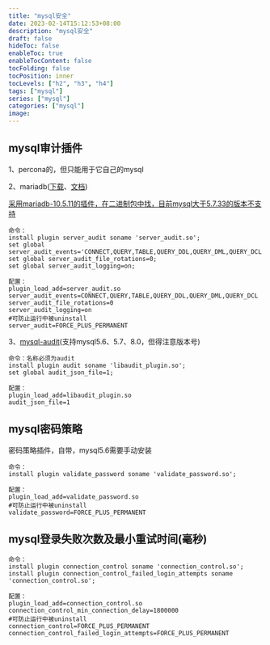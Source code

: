 ```yaml
---
title: "mysql安全"
date: 2023-02-14T15:12:53+08:00
description: "mysql安全"
draft: false
hideToc: false
enableToc: true
enableTocContent: false
tocFolding: false
tocPosition: inner
tocLevels: ["h2", "h3", "h4"]
tags: ["mysql"]
series: ["mysql"]
categories: ["mysql"]
image:
---
```

## mysql审计插件

1、percona的，但只能用于它自己的mysql

2、mariadb\([下载](https://downloads.mariadb.org/mariadb/+releases/)、[文档](https://mariadb.com/kb/en/mariadb-audit-plugin-log-settings/)\)

[采用mariadb-10.5.11的插件，在二进制包中找，目前mysql大于5.7.33的版本不支持](https://jira.mariadb.org/browse/MDEV-25498)

```
命令：
install plugin server_audit soname 'server_audit.so';
set global server_audit_events='CONNECT,QUERY,TABLE,QUERY_DDL,QUERY_DML,QUERY_DCL';
set global server_audit_file_rotations=0;
set global server_audit_logging=on;

配置：
plugin_load_add=server_audit.so
server_audit_events=CONNECT,QUERY,TABLE,QUERY_DDL,QUERY_DML,QUERY_DCL
server_audit_file_rotations=0
server_audit_logging=on
#可防止运行中被uninstall
server_audit=FORCE_PLUS_PERMANENT
```

3、[mysql-audit](https://github.com/mcafee/mysql-audit)\(支持mysql5.6、5.7、8.0，但得注意版本号\)

```
命令：名称必须为audit
install plugin audit soname 'libaudit_plugin.so';
set global audit_json_file=1;

配置：
plugin_load_add=libaudit_plugin.so
audit_json_file=1
```

## mysql密码策略

密码策略插件，自带，mysql5.6需要手动安装

```
命令：
install plugin validate_password soname 'validate_password.so';

配置：
plugin_load_add=validate_password.so
#可防止运行中被uninstall
validate_password=FORCE_PLUS_PERMANENT
```

## mysql登录失败次数及最小重试时间\(毫秒\)

```
命令：
install plugin connection_control soname 'connection_control.so';
install plugin connection_control_failed_login_attempts soname 'connection_control.so';

配置：
plugin_load_add=connection_control.so
connection_control_min_connection_delay=1800000
#可防止运行中被uninstall
connection_control=FORCE_PLUS_PERMANENT
connection_control_failed_login_attempts=FORCE_PLUS_PERMANENT
```




